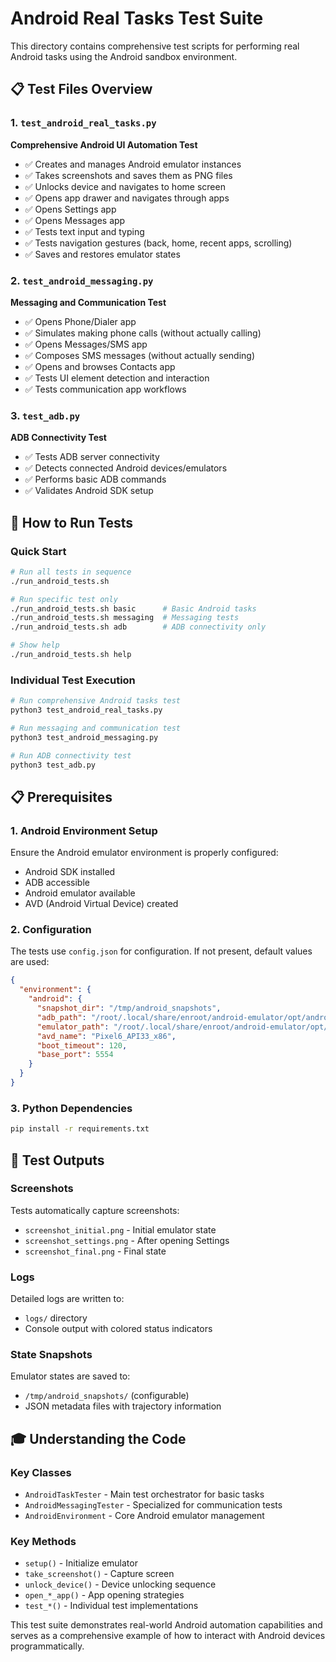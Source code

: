 # Android Real Tasks Test Suite

This directory contains comprehensive test scripts for performing real Android tasks using the Android sandbox environment.

## 📋 Test Files Overview

### 1. `test_android_real_tasks.py`
**Comprehensive Android UI Automation Test**

- ✅ Creates and manages Android emulator instances
- ✅ Takes screenshots and saves them as PNG files
- ✅ Unlocks device and navigates to home screen
- ✅ Opens app drawer and navigates through apps
- ✅ Opens Settings app
- ✅ Opens Messages app  
- ✅ Tests text input and typing
- ✅ Tests navigation gestures (back, home, recent apps, scrolling)
- ✅ Saves and restores emulator states

### 2. `test_android_messaging.py`
**Messaging and Communication Test**

- ✅ Opens Phone/Dialer app
- ✅ Simulates making phone calls (without actually calling)
- ✅ Opens Messages/SMS app
- ✅ Composes SMS messages (without actually sending)
- ✅ Opens and browses Contacts app
- ✅ Tests UI element detection and interaction
- ✅ Tests communication app workflows

### 3. `test_adb.py`
**ADB Connectivity Test**

- ✅ Tests ADB server connectivity
- ✅ Detects connected Android devices/emulators
- ✅ Performs basic ADB commands
- ✅ Validates Android SDK setup

## 🚀 How to Run Tests

### Quick Start

```bash
# Run all tests in sequence
./run_android_tests.sh

# Run specific test only
./run_android_tests.sh basic      # Basic Android tasks
./run_android_tests.sh messaging  # Messaging tests
./run_android_tests.sh adb        # ADB connectivity only

# Show help
./run_android_tests.sh help
```

### Individual Test Execution

```bash
# Run comprehensive Android tasks test
python3 test_android_real_tasks.py

# Run messaging and communication test
python3 test_android_messaging.py

# Run ADB connectivity test
python3 test_adb.py
```

## 📋 Prerequisites

### 1. Android Environment Setup
Ensure the Android emulator environment is properly configured:

- Android SDK installed
- ADB accessible
- Android emulator available
- AVD (Android Virtual Device) created

### 2. Configuration
The tests use `config.json` for configuration. If not present, default values are used:

```json
{
  "environment": {
    "android": {
      "snapshot_dir": "/tmp/android_snapshots",
      "adb_path": "/root/.local/share/enroot/android-emulator/opt/android-sdk/platform-tools/adb",
      "emulator_path": "/root/.local/share/enroot/android-emulator/opt/android-sdk/emulator/emulator",
      "avd_name": "Pixel6_API33_x86",
      "boot_timeout": 120,
      "base_port": 5554
    }
  }
}
```

### 3. Python Dependencies
```bash
pip install -r requirements.txt
```

## 📸 Test Outputs

### Screenshots
Tests automatically capture screenshots:
- `screenshot_initial.png` - Initial emulator state
- `screenshot_settings.png` - After opening Settings
- `screenshot_final.png` - Final state

### Logs
Detailed logs are written to:
- `logs/` directory
- Console output with colored status indicators

### State Snapshots
Emulator states are saved to:
- `/tmp/android_snapshots/` (configurable)
- JSON metadata files with trajectory information

## 🎓 Understanding the Code

### Key Classes
- `AndroidTaskTester` - Main test orchestrator for basic tasks
- `AndroidMessagingTester` - Specialized for communication tests
- `AndroidEnvironment` - Core Android emulator management

### Key Methods
- `setup()` - Initialize emulator
- `take_screenshot()` - Capture screen
- `unlock_device()` - Device unlocking sequence
- `open_*_app()` - App opening strategies
- `test_*()` - Individual test implementations

This test suite demonstrates real-world Android automation capabilities and serves as a comprehensive example of how to interact with Android devices programmatically. 